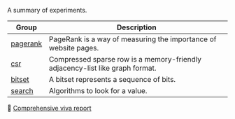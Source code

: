 A summary of experiments.


| Group      | Description                                                                  |
| ---------- | ---------------------------------------------------------------------------- |
| [pagerank] | PageRank is a way of measuring the importance of website pages.              |
| [csr]      | Compressed sparse row is a memory-friendly adjacency-list like graph format. |
| [bitset]   | A bitset represents a sequence of bits.                                      |
| [search]   | Algorithms to look for a value.                                              |

📃 [Comprehensive viva report]


[pagerank]: https://docs.google.com/document/d/e/2PACX-1vR942edaVSV4GKYvajBQRKhrZcxSrtHZKktonfOrgpqWRfZAUnOmsrBqUMCwCiEakMjjva9Cdeuucv4/pub
[csr]: https://docs.google.com/document/d/e/2PACX-1vSNFD8HytlVJuxgCaYTObNu_tvsLJGh8QbBo9qzrWvY9h7L8GtnYX2Vi-94W2ExOd7dbtM5GAMT0KZB/pub
[bitset]: #
[search]: #
[Comprehensive viva report]: https://docs.google.com/document/d/e/2PACX-1vSVZ1HcBRklr9P34LO33khztRtxHjz4IRfuAa-nemhHI478dgoHnOBNgRzzMRZ9c7nUDMNXbAVO6IJr/pub
